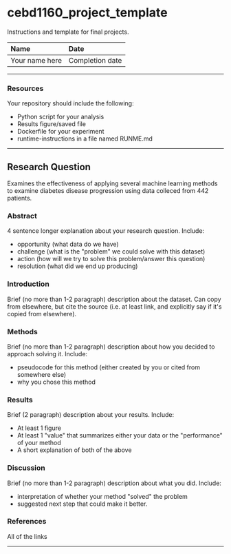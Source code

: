 # cebd1160_project_template
Instructions and template for final projects.

| Name | Date |
|:-------|:---------------|
|Your name here | Completion date|

-----

### Resources
Your repository should include the following:

- Python script for your analysis
- Results figure/saved file
- Dockerfile for your experiment
- runtime-instructions in a file named RUNME.md

-----

## Research Question

Examines the effectiveness of applying several machine learning methods to examine diabetes disease progression using data colleced from 442 patients.

### Abstract

4 sentence longer explanation about your research question. Include:

- opportunity (what data do we have)
- challenge (what is the "problem" we could solve with this dataset)
- action (how will we try to solve this problem/answer this question)
- resolution (what did we end up producing)

### Introduction

Brief (no more than 1-2 paragraph) description about the dataset. Can copy from elsewhere, but cite the source (i.e. at least link, and explicitly say if it's copied from elsewhere).

### Methods

Brief (no more than 1-2 paragraph) description about how you decided to approach solving it. Include:

- pseudocode for this method (either created by you or cited from somewhere else)
- why you chose this method

### Results

Brief (2 paragraph) description about your results. Include:

- At least 1 figure
- At least 1 "value" that summarizes either your data or the "performance" of your method
- A short explanation of both of the above

### Discussion
Brief (no more than 1-2 paragraph) description about what you did. Include:

- interpretation of whether your method "solved" the problem
- suggested next step that could make it better.

### References
All of the links

-------
